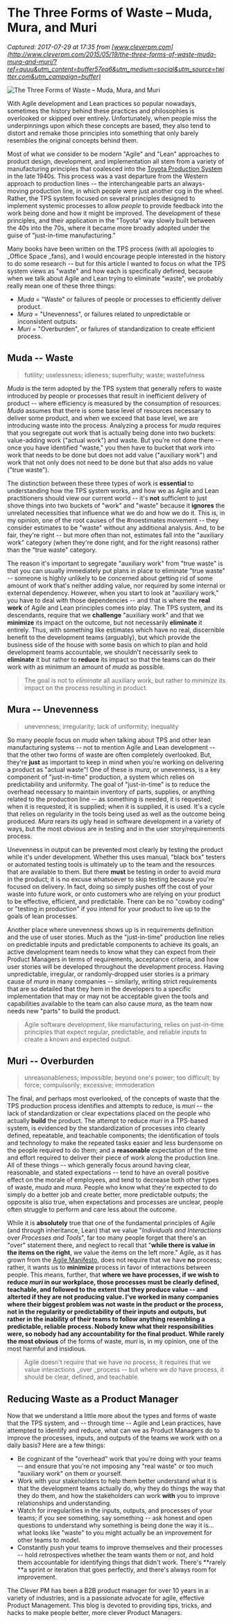 # The Three Forms of Waste – Muda, Mura, and Muri

_Captured: 2017-07-29 at 17:35 from [www.cleverpm.com](http://www.cleverpm.com/2015/05/19/the-three-forms-of-waste-muda-mura-and-muri/?ref=quuu&utm_content=buffer57ea6&utm_medium=social&utm_source=twitter.com&utm_campaign=buffer)_

![The Three Forms of Waste – Muda, Mura, and Muri](http://www.cleverpm.com/wp-content/uploads/2015/05/clocks.png)

With Agile development and Lean practices so popular nowadays, sometimes the history behind these practices and philosophies is overlooked or skipped over entirely. Unfortunately, when people miss the underpinnings upon which these concepts are based, they also tend to distort and remake those principles into something that only barely resembles the original concepts behind them.

Most of what we consider to be modern "Agile" and "Lean" approaches to product design, development, and implementation all stem from a variety of manufacturing principles that coalesced into the [Toyota Production System](https://en.wikipedia.org/wiki/Toyota_Production_System) in the late 1940s. This process was a vast departure from the Western approach to production lines -- the interchangeable parts an always-moving production line, in which people were just another cog in the wheel. Rather, the TPS system focused on several principles designed to implement systemic processes to allow _people_ to provide feedback into the work being done and how it might be improved. The development of these principles, and their application in the "Toyota" way slowly built between the 40s into the 70s, where it became more broadly adopted under the guise of "just-in-time manufacturing."

Many books have been written on the TPS process (with all apologies to _Office Space _fans), and I would encourage people interested in the history to do some research -- but for this article I wanted to focus on what the TPS system views as "waste" and how each is specifically defined, because when we talk about Agile and Lean trying to eliminate "waste", we probably really mean one of these three things:

  * _Muda_ = "Waste" or failures of people or processes to efficiently deliver product.
  * _Mura_ = "Unevenness", or failures related to unpredictable or inconsistent outputs.
  * _Muri =_ "Overburden", or failures of standardization to create efficient process.

## Muda -- Waste

> futility; uselessness; idleness; superfluity; waste; wastefulness

_Muda_ is the term adopted by the TPS system that generally refers to waste introduced by people or processes that result in inefficient delivery of product -- where efficiency is measured by the consumption of resources. _Muda_ assumes that there is some base level of resources necessary to deliver some product, and when we exceed that base level, we are introducing waste into the process. Analyzing a process for _muda_ requires that you segregate out work that is actually being done into two buckets: value-adding work ("actual work") and waste. But you're not done there -- once you have identified "waste," you then have to bucket that work into work that needs to be done but does not add value ("auxiliary work") and work that not only does not need to be done but that also adds no value ("true waste").

The distinction between these three types of work is **essential** to understanding how the TPS system works, and how we as Agile and Lean practitioners should view our current world -- it's **not** sufficient to just shove things into two buckets of "work" and "waste" because it **ignores** the unrelated necessities that influence what we do and how we do it. This is, in my opinion, one of the root causes of the #noestimates movement -- they consider estimates to be "waste" without any additional analysis. And, to be fair, they're right -- but more often than not, estimates fall into the "auxiliary work" category (when they're done right, and for the right reasons) rather than the "true waste" category.

The reason it's important to segregate "auxiliary work" from "true waste" is that you can usually immediately put plans in place to eliminate "true waste" -- someone is highly unlikely to be concerned about getting rid of some amount of work that's neither adding value, nor required by some internal or external dependency. However, when you start to look at "auxiliary work," you have to deal with those dependencies -- and that is where the **real work** of Agile and Lean principles comes into play. The TPS system, and its descendants, require that we **challenge** "auxiliary work" and that we **minimize** its impact on the outcome, but not necessarily **eliminate** it entirely. Thus, with something like estimates which have no real, discernible benefit to the development teams (arguably), but which provide the business side of the house with some basis on which to plan and hold development teams accountable, we shouldn't necessarily seek to **eliminate** it but rather to **reduce** its impact so that the teams can do their work with as minimum an amount of _muda_ as possible.

> The goal is not to _eliminate_ all auxiliary work, but rather to _minimize_ its impact on the process resulting in product.

## Mura -- Unevenness

> unevenness; irregularity; lack of uniformity; inequality

So many people focus on _muda_ when talking about TPS and other lean manufacturing systems -- not to mention Agile and Lean development -- that the other two forms of waste are often completely overlooked. But, they're **just** as important to keep in mind when you're working on delivering a product as "actual waste"! One of these is _mura_, or unevenness, is a key component of "just-in-time" production, a system which relies on predictability and uniformity. The goal of "just-in-time" is to reduce the overhead necessary to maintain inventory of parts, supplies, or anything related to the production line -- as something is needed, it is requested; when it is requested, it is supplied; when it is supplied, it is used. It's a cycle that relies on regularity in the tools being used as well as the outcome being produced. _Mura_ rears its ugly head in software development in a variety of ways, but the most obvious are in testing and in the user story/requirements process.

Unevenness in output can be prevented most clearly by testing the product while it's under development. Whether this uses manual, "black box" testers or automated testing tools is ultimately up to the team and the resources that are available to them. But there **must** be testing in order to avoid _mura_ in the product; it is no excuse whatsoever to skip testing because you're focused on delivery. In fact, doing so simply pushes off the cost of your waste into future work, or onto customers who are relying on your product to be effective, efficient, and predictable. There can be no "cowboy coding" or "testing in production" if you intend for your product to live up to the goals of lean processes.

Another place where unevenness shows up is in requirements definition and the use of user stories. Much as the "just-in-time" production line relies on predictable inputs and predictable components to achieve its goals, an active development team needs to know what they can expect from their Product Managers in terms of requirements, acceptance criteria, and how user stories will be developed throughout the development process. Having unpredictable, irregular, or randomly-dropped user stories is a primary cause of _mura_ in many companies -- similarly, writing strict requirements that are so detailed that they hem in the developers to a specific implementation that may or may not be acceptable given the tools and capabilities available to the team can also cause _mura_, as the team now needs new "parts" to build the product.

> Agile software development, like manufacturing, relies on just-in-time principles that expect regular, predictable, and reliable inputs to create a known and expected output.

## Muri -- Overburden

> unreasonableness; impossible; beyond one's power; too difficult; by force; compulsorily; excessive; immoderation

The final, and perhaps most overlooked, of the concepts of waste that the TPS production process identifies and attempts to reduce, is _muri_ -- the lack of standardization or clear expectations placed on the people who actually **build** the product. The attempt to reduce _muri_ in a TPS-based system, is evidenced by the standardization of processes into clearly defined, repeatable, and teachable components; the identification of tools and technology to make the repeated tasks easier and less burdensome on the people required to do them; and a **reasonable** expectation of the time and effort required to deliver their piece of work along the production line. All of these things -- which generally focus around having clear, reasonable, and stated expectations -- tend to have an overall positive effect on the morale of employees, and tend to decrease both other types of waste, _muda_ and _mura_. People who know what they're expected to do simply do a better job and create better, more predictable outputs; the opposite is also true, when expectations and processes are unclear, people often struggle to perform and care less about the outcome.

While it is **absolutely** true that one of the fundamental principles of Agile (and through inheritance, Lean) that we value "_Individuals and Interactions_ over _Processes and Tools_", far too many people forget that there's an "over" statement there, and neglect to recall that "**while there is value in the items on the right**, we value the items on the left more." Agile, as it has grown from the [Agile Manifesto](http://www.agilemanifesto.org), does not require that we have **no** process; rather, it wants us to **minimize** process in favor of interactions between people. This means, further, that **where **we have processes, if we wish to reduce _muri_ in our workplace, those processes must be clearly defined, teachable, and followed to the extent that they produce value -- and **alterted** if they are **not** producing value. I've worked in many companies where their biggest problem was not waste in the product or the process, not in the regularity or predictability of their inputs and outputs, but rather in the inability of their teams to follow anything resembling a predictable, reliable process. Nobody knew what their responsibilities were, so nobody had any accountability for the final product. While rarely the most** obvious** of the forms of waste, _muri_ is, in my opinion, one of the most harmful and insidious.

> Agile doesn't require that we have _no_ process; it requires that we value interactions _over _process -- but where we _do_ have process, it should be clear, defined, and teachable.

## Reducing Waste as a Product Manager

Now that we understand a little more about the types and forms of waste that the TPS system, and -- through time -- Agile and Lean practices, have attempted to identify and reduce, what can we as Product Managers do to improve the processes, inputs, and outputs of the teams we work with on a daily basis? Here are a few things:

  * Be cognizant of the "overhead" work that you're doing with your teams -- and ensure that you're not imposing any "real waste" or too much "auxiliary work" on them or yourself.
  * Work with your stakeholders to help them better understand what it is that the development teams actually do, why they do things the way that they do them, and how the stakeholders can work **with** you to improve relationships and understanding.
  * Watch for irregularities in the inputs, outputs, and processes of your teams; if you see something, say something -- ask honest and open questions to understand why something is being done the way it is…what looks like "waste" to you might actually be an improvement for other teams to model.
  * Constantly push your teams to improve themselves and their processes -- hold retrospectives whether the team wants them or not, and hold them accountable for identifying things that didn't work. There's **rarely **a sprint or iteration that goes perfectly, and there's always room for improvement.

The Clever PM has been a B2B product manager for over 10 years in a variety of industries, and is a passionate advocate for agile, effective Product Management. This blog is devoted to providing tips, tricks, and hacks to make people better, more clever Product Managers.
